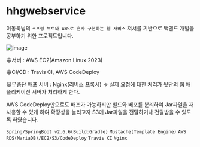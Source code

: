 # hhgwebservice
이동욱님의 `스프링 부트와 AWS로 혼자 구현하는 웹 서비스` 저서를 기반으로 백엔드 개발을 공부하기 위한 프로젝트입니다.

![image](https://github.com/heohgoo/hhgwebservice/assets/95553132/eb8a89e5-373a-4380-9512-cf999ae66177)



😀서버 : AWS EC2(Amazon Linux 2023)

😁CI/CD : Travis CI, AWS CodeDeploy

😃무중단 배포 서버 : Nginx(리버스 프록시) => 실제 요청에 대한 처리가 뒷단의 웹 애플리케이션 서버가 처리하게 한다.



AWS CodeDeploy만으로도 배포가 가능하지만 빌드와 배포를 분리하여 Jar파일을 재사용할 수 있게 하여 확장성을 늘리고자 S3에 Jar파일을 전달하거나 전달받을 수 있도록 하였습니다.





`Spring/SpringBoot v2.6.6(Build:Gradle)`
`Mustache(Template Engine)` 
`AWS RDS(MariaDB)/EC2/S3/CodeDeploy` 
`Travis CI`
`Nginx`



